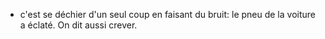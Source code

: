 - c'est se déchier d'un seul coup en faisant du bruit: le pneu de la voiture a éclaté.
  On dit aussi crever.